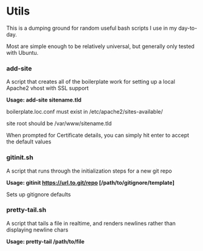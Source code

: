 # Utils

This is a dumping ground for random useful bash scripts I use in my day-to-day. 

Most are simple enough to be relatively universal, but generally only tested with Ubuntu.

### add-site

A script that creates all of the boilerplate work for setting up a local Apache2 vhost with SSL support

**Usage: add-site sitename.tld**

boilerplate.loc.conf must exist in /etc/apache2/sites-available/

site root should be /var/www/sitename.tld

When prompted for Certificate details, you can simply hit enter to accept the default values


### gitinit.sh

A script that runs through the initialization steps for a new git repo

**Usage: gitinit https://url.to.git/repo [/path/to/gitignore/template]**

Sets up gitignore defaults

### pretty-tail.sh

A script that tails a file in realtime, and renders newlines rather than displaying newline chars

**Usage: pretty-tail /path/to/file**
